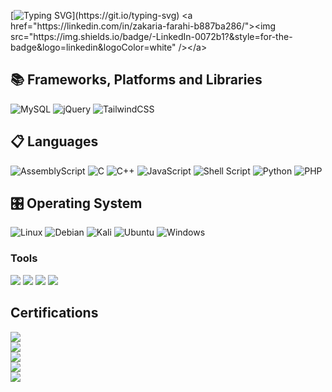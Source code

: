 [![Typing SVG](https://readme-typing-svg.herokuapp.com/?size=30&lines=Hello,+I\'m+Zakaria+Farahi!...)](https://git.io/typing-svg)
<a href="https://linkedin.com/in/zakaria-farahi-b887ba286/"><img src="https://img.shields.io/badge/-LinkedIn-0072b1?&style=for-the-badge&logo=linkedin&logoColor=white" /></a>


## 📚 Frameworks, Platforms and Libraries

![MySQL](https://img.shields.io/badge/mysql-%2300f.svg?style=for-the-badge&logo=mysql&logoColor=white) ![jQuery](https://img.shields.io/badge/jquery-%230769AD.svg?style=for-the-badge&logo=jquery&logoColor=white) ![TailwindCSS](https://img.shields.io/badge/tailwindcss-%2338B2AC.svg?style=for-the-badge&logo=tailwind-css&logoColor=white) 

## 📋 Languages

![AssemblyScript](https://img.shields.io/badge/assembly%20script-%23000000.svg?style=for-the-badge&logo=assemblyscript&logoColor=white) ![C](https://img.shields.io/badge/c-%2300599C.svg?style=for-the-badge&logo=c&logoColor=white) ![C++](https://img.shields.io/badge/c++-%2300599C.svg?style=for-the-badge&logo=cplusplus&logoColor=white) ![JavaScript](https://img.shields.io/badge/javascript-%23323330.svg?style=for-the-badge&logo=javascript&logoColor=%23F7DF1E) ![Shell Script](https://img.shields.io/badge/shell_script-%23121011.svg?style=for-the-badge&logo=gnu-bash&logoColor=white) ![Python](https://img.shields.io/badge/python-3670A0?style=for-the-badge&logo=python&logoColor=ffdd54) ![PHP](https://img.shields.io/badge/php-%23777BB4.svg?style=for-the-badge&logo=php&logoColor=white)

## 🎛️ Operating System

![Linux](https://img.shields.io/badge/Linux-FCC624?style=for-the-badge&logo=linux&logoColor=black)  ![Debian](https://img.shields.io/badge/Debian-D70A53?style=for-the-badge&logo=debian&logoColor=white) ![Kali](https://img.shields.io/badge/Kali-268BEE?style=for-the-badge&logo=kalilinux&logoColor=white) ![Ubuntu](https://img.shields.io/badge/Ubuntu-E95420?style=for-the-badge&logo=ubuntu&logoColor=white)
![Windows](https://img.shields.io/badge/Windows-0078D6?style=for-the-badge&logo=windows&logoColor=white)


### Tools
<div>
    <img src="https://img.shields.io/badge/-Wireshark-1679A7?&style=for-the-badge&logo=Wireshark&logoColor=white" />
    <img src="https://img.shields.io/badge/-Nmap-512BD4?&style=for-the-badge&logo=Nmap&logoColor=white" />
    <img src="https://img.shields.io/badge/-AirCrackng-777BB4?&style=for-the-badge&logo=AirCrack-ng&logoColor=white" />
    <img src="https://img.shields.io/badge/-BurpSuite-FF6A00?&style=for-the-badge&logo=BurpSuite&logoColor=white" />
</div>

## Certifications
<div>
<img src="https://img.shields.io/badge/-CyberOps_Associate-1BA0D7?&style=for-the-badge&logo=cisco&logoColor=white" /><br>
<img src="https://img.shields.io/badge/-NDG_Linux_Essentials-FCC624?&style=for-the-badge&logo=cisco&logoColor=white" /><br>
<img src="https://img.shields.io/badge/-Introduction_to_IoT-6cb049?&style=for-the-badge&logo=cisco&logoColor=white" /><br>
<img src="https://img.shields.io/badge/-Google_IT_Support-4285F4?&style=for-the-badge&logo=Google&logoColor=white" /><br>
<img src="https://img.shields.io/badge/-API_Security_Fundamentals-007ACC?&style=for-the-badge&logo=APIsec&logoColor=white" /><br>
</div>
